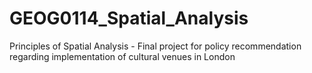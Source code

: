 # GEOG0114_Spatial_Analysis
Principles of Spatial Analysis - Final project for policy recommendation regarding implementation of cultural venues in London
